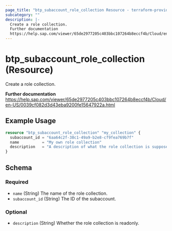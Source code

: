 ```yaml
---
page_title: "btp_subaccount_role_collection Resource - terraform-provider-btp"
subcategory: ""
description: |-
  Create a role collection.
  Further documentation
  https://help.sap.com/viewer/65de2977205c403bbc107264b8eccf4b/Cloud/en-US/0039cf082d3d43eba9200fe15647922a.html
---
```


# btp_subaccount_role_collection (Resource)

Create a role collection.

__Further documentation__
https://help.sap.com/viewer/65de2977205c403bbc107264b8eccf4b/Cloud/en-US/0039cf082d3d43eba9200fe15647922a.html

## Example Usage

```terraform
resource "btp_subaccount_role_collection" "my_collection" {
  subaccount_id = "6aa64c2f-38c1-49a9-b2e8-cf9fea769b7f"
  name          = "My own role collection"
  description   = "A description of what the role collection is supposed to do."
}
```

<!-- schema generated by tfplugindocs -->
## Schema

### Required

- `name` (String) The name of the role collection.
- `subaccount_id` (String) The ID of the subaccount.

### Optional

- `description` (String) Whether the role collection is readonly.


